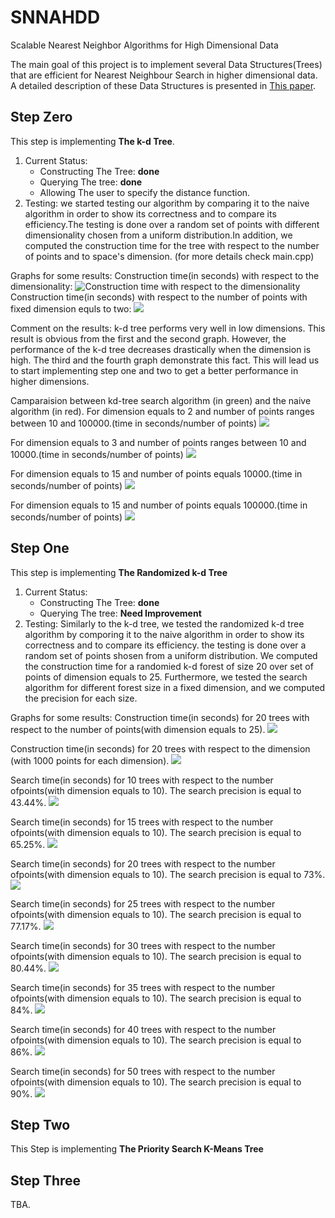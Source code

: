 # SNNAHDD

Scalable Nearest Neighbor Algorithms for High Dimensional Data

The main goal of this project is to implement several Data Structures(Trees) that are efficient for Nearest Neighbour Search in higher dimensional data. 
A detailed description of these Data Structures is presented in [This paper](https://github.com/CHoudrouge4/SNNAHDD/blob/master/06809191.pdf).



## Step Zero
This step is implementing **The k-d Tree**.

1. Current Status:
	* Constructing The Tree: **done**
	* Querying  The tree: **done**
	* Allowing The user to specify the distance function.
2. Testing:
	we started testing our algorithm by comparing it to the naive algorithm in order to show its correctness and to compare its efficiency.The testing is done over a random set of points with different dimensionality chosen from a uniform distribution.In addition, we computed the construction time for the tree with respect to the number of points and to space's dimension. (for more details check main.cpp)

Graphs for some results:
Construction time(in seconds) with respect to the dimensionality:
![Construction time with respect to the dimensionality](./imges/const_dim.png)
Construction time(in seconds) with respect to the number of points with fixed dimension equls to two:
![](./imges/const-pts.png)

Comment on the results: k-d tree performs very well in low dimensions. This result is obvious from the first and the second graph. However, the performance of the k-d tree decreases drastically when the dimension is high. The third and the fourth graph demonstrate this fact. This will lead us to start implementing step one and two to get a better performance in higher dimensions.  

Camparaision between kd-tree search algorithm (in green) and the naive algorithm (in red).
For dimension equals to 2 and number of points ranges between 10 and 100000.(time in seconds/number of points)
![](./imges/100000_2.png)

For dimension equals to 3 and number of points ranges between 10 and 10000.(time in seconds/number of points)
![](./imges/10000_3.png)

For dimension equals to 15 and number of points equals 10000.(time in seconds/number of points)
![](./imges/10000_15.png)

For dimension equals to 15 and number of points equals 100000.(time in seconds/number of points)
![](./imges/100000_15.png)





## Step One
This step is implementing **The Randomized k-d Tree**

1. Current Status:
	* Constructing The Tree: **done**
	* Querying  The tree: **Need Improvement**
2. Testing:
	Similarly to the k-d tree, we tested the randomized k-d tree algorithm by comporing it to the naive algorithm in order to show its correctness and to compare its efficiency. the testing is done over a random set of points shosen from a uniform distribution. 
	We computed the construction time for a randomied k-d forest of size 20 over set of points of dimension equals to 25.
	Furthermore, we tested the search algorithm for different forest size in a fixed dimension, and we computed the precision for each size.

Graphs for some results:
Construction time(in seconds) for 20 trees with respect to the number of points(with dimension equals to 25).
![](./imges/rconst10000_25_20.png)

Construction time(in seconds) for 20 trees with respect to the dimension (with 1000 points for each dimension).
![](./imges/dim1000.png)

Search time(in seconds) for 10 trees with respect to the number ofpoints(with dimension equals to 10). The search precision is equal to 43.44%.
![](./imges/10000_10_43_44.png)

Search time(in seconds) for 15 trees with respect to the number ofpoints(with dimension equals to 10). The search precision is equal to 65.25%.
![](./imges/1000_15_62_25.png)

Search time(in seconds) for 20 trees with respect to the number ofpoints(with dimension equals to 10). The search precision is equal to 73%.
![](./imges/1000_20_73.png)

Search time(in seconds) for 25 trees with respect to the number ofpoints(with dimension equals to 10). The search precision is equal to 77.17%.
![](./imges/1000_25_77_17.png)

Search time(in seconds) for 30 trees with respect to the number ofpoints(with dimension equals to 10). The search precision is equal to 80.44%.
![](./imges/1000_30_88_44.png)

Search time(in seconds) for 35 trees with respect to the number ofpoints(with dimension equals to 10). The search precision is equal to 84%.
![](./imges/1000_35_84_00.png)

Search time(in seconds) for 40 trees with respect to the number ofpoints(with dimension equals to 10). The search precision is equal to 86%.
![](./imges/1000_40_86_00.png)

Search time(in seconds) for 50 trees with respect to the number ofpoints(with dimension equals to 10). The search precision is equal to 90%.
![](./imges/1000_50_90_00.png)


## Step Two
This Step is implementing **The Priority Search K-Means Tree**

## Step Three
TBA.


